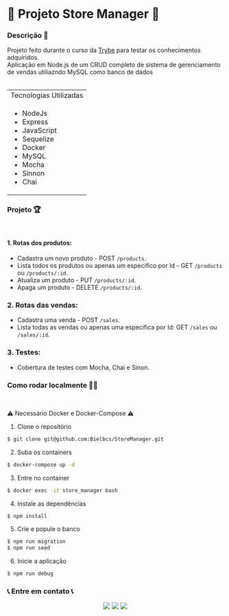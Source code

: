 # 🏪 Projeto Store Manager 🏪

  <summary>
    <h3> Descrição 📝</h3>
  </summary>
  Projeto feito durante o curso da <a href="https://www.betrybe.com/">Trybe</a> para testar os conhecimentos adquiridos.
  </br>
  Aplicação em Node.js de um CRUD completo de sistema de gerenciamento de vendas utiliazndo MySQL como banco de dados </br>
  </br>
  <table>
    <tr>
      <td>Tecnologias Utilizadas</td>
    </tr>
    <tr>
      <td>
        <ul>
          <li>NodeJs</li>
          <li>Express</li>
          <li>JavaScript</li>
          <li>Sequelize</li>
          <li>Docker</li>
          <li>MySQL</li>
          <li>Mocha</li>
          <li>Sinnon</li>
          <li>Chai</li>
        </ul>
      </td>
    </tr>
  </table>
  
  <summary><h3>Projeto 🏆</h3></summary></br>
  
  #### 1. Rotas dos produtos:
   - Cadastra um novo produto - POST `/products`.
   - Lista todos os produtos ou apenas um especifico por Id - GET `/products` ou `/products/:id`.
   - Atualiza um produto - PUT `/products/:id`.
   - Apaga um produto - DELETE `/products/:id`.

  ### 2. Rotas das vendas:
   - Cadastra uma venda - POST `/sales`.
   - Lista todas as vendas ou apenas uma especifica por Id: GET `/sales` ou `/sales/:id`.

  ### 3. Testes:
   - Cobertura de testes com Mocha, Chai e Sinon.


  <summary><h3>Como rodar localmente 👨‍💻</h3></summary></br>
  
  ⚠️ Necessário Docker e Docker-Compose ⚠️

1) Clone o repositório

```bash
$ git clone git@github.com:Bielbcs/StoreManager.git
```

2) Suba os containers

```bash
$ docker-compose up -d
```

3) Entre no container

```bash
$ docker exec -it store_manager bash
```

4) Instale as dependências

```bash
$ npm install
```

5) Crie e popule o banco

```bash
$ npm run migration
$ npm run seed
```

6) Inicie a aplicação

```bash
$ npm run debug
```
 
### 📞 Entre em contato 📞
 
 <div align="center" margin="50px">
	  <a href = "mailto:bielcotrimsv@gmail.com"><img src="https://img.shields.io/badge/-Gmail-D14836?style=for-the-badge&logo=gmail&logoColor=white" target="_blank"></a>
	<a href="https://github.com/Bielbcs" target="_blank"><img src="https://img.shields.io/badge/-GitHub-%23333?style=for-the-badge&logo=github&logoColor=white" target="_blank"></a>
  	<a href="https://www.linkedin.com/in/gabriel-bernardo-541661220/" target="_blank"><img src="https://img.shields.io/badge/-LinkedIn-%230077B5?style=for-the-badge&logo=linkedin&logoColor=white" target="_blank"></a>
</div>
 
